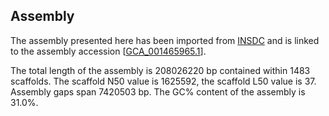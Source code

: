 **Assembly**
--------

The assembly presented here has been imported from [INSDC](http://www.insdc.org) and is linked to the assembly accession [[GCA\_001465965.1](http://www.ebi.ac.uk/ena/data/view/GCA_001465965.1)].

The total length of the assembly is 208026220 bp contained within 1483 scaffolds.
The scaffold N50 value is 1625592, the scaffold L50 value is 37.
Assembly gaps span 7420503 bp. The GC% content of the assembly is 31.0%.
